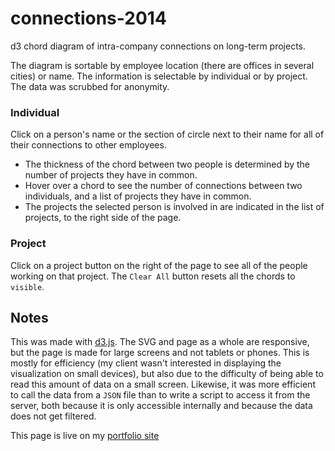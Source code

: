 # connections-2014
d3 chord diagram of intra-company connections on long-term projects.

The diagram is sortable by employee location (there are offices in several cities) or name. The information is selectable by individual or by project. The data was scrubbed for anonymity.

### Individual
Click on a person's name or the section of circle next to their name for all of their connections to other employees.
-  The thickness of the chord between two people is determined by the number of projects they have in common. 
-  Hover over a chord to see the number of connections between two individuals, and a list of projects they have in common.
-  The projects the selected person is involved in are indicated in the list of projects, to the right side of the page.

### Project
Click on a project button on the right of the page to see all of the people working on that project. 
The `Clear All` button resets all the chords to `visible`.

## Notes
This was made with [d3.js](http://d3js.org). The SVG and page as a whole are responsive, but the page is made for large screens and not tablets or phones. This is mostly for efficiency (my client wasn't interested in displaying the visualization on small devices), but also due to the difficulty of being able to read this amount of data on a small screen. Likewise, it was more efficient to call the data from a `JSON` file than to write a script to access it from the server, both because it is only accessible internally and because the data does not get filtered.

This page is live on my [portfolio site](http://ajfarkas.com/connections2014)
